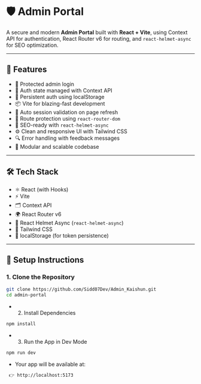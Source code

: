 # 🛡️ Admin Portal

A secure and modern **Admin Portal** built with **React + Vite**, using Context API for authentication, React Router v6 for routing, and `react-helmet-async` for SEO optimization.

---

## 🚀 Features

- 🔐 Protected admin login
- 🧠 Auth state managed with Context API
- 💾 Persistent auth using localStorage
- 📦 Vite for blazing-fast development
- 🔄 Auto session validation on page refresh
- 🧭 Route protection using `react-router-dom`
- 🧠 SEO-ready with `react-helmet-async`
- ⚙️ Clean and responsive UI with Tailwind CSS
- 🔍 Error handling with feedback messages
- 🎨 Modular and scalable codebase

---



## 🛠️ Tech Stack

- ⚛️ React (with Hooks)
- ⚡ Vite
- 🗂️ Context API
- 🌍 React Router v6
- 🎯 React Helmet Async (`react-helmet-async`)
- 💨 Tailwind CSS
- 🍪 localStorage (for token persistence)

---

## 🔧 Setup Instructions

### 1. Clone the Repository

```bash
git clone https://github.com/Sidd07Dev/Admin_Kaishun.git
cd admin-portal
```


- 2. Install Dependencies
```bash 
npm install
```
- 3. Run the App in Dev Mode
```bash
npm run dev
```
- Your app will be available at:
```bash
 👉 http://localhost:5173
 ```